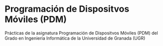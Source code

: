 # Programación de Dispositvos Móviles (PDM)
Prácticas de la asignatura Programación de Dispositvos Móviles (PDM) del Grado en Ingeniería Informática de la Universidad de Granada (UGR)
